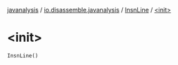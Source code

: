 [javanalysis](../../index.md) / [io.disassemble.javanalysis](../index.md) / [InsnLine](index.md) / [&lt;init&gt;](./-init-.md)

# &lt;init&gt;

`InsnLine()`